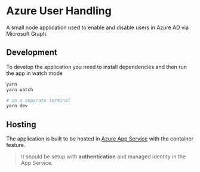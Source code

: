 # Azure User Handling

A small node application used to enable and disable users in Azure AD via Microsoft Graph.

## Development

To develop the application you need to install dependencies and then run the app in watch mode

```sh
yarn
yarn watch

# in a separate terminal
yarn dev
```

## Hosting

The application is built to be hosted in [Azure App Service](https://azure.microsoft.com/en-us/services/app-service/) with the container feature.

> It should be setup with **authentication** and managed identity in the App Service.
